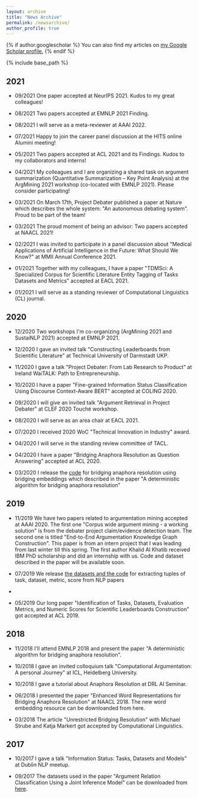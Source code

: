 ```yaml
---
layout: archive
title: "News Archive"
permalink: /newsarchive/
author_profile: true
---
```


{% if author.googlescholar %}
  You can also find my articles on <u><a href="{{author.googlescholar}}">my Google Scholar profile</a>.</u>
{% endif %}

{% include base_path %}

## 2021

- 09/2021 One paper accepted at NeurIPS 2021. Kudos to my great colleagues!

- 08/2021 Two papers accepted at EMNLP 2021 Finding.

- 08/2021 I will serve as a meta-reviewer at AAAI 2022.

- 07/2021 Happy to join the career panel discussion at the HITS online Alumini meeting!

- 05/2021 Two papers accepted at ACL 2021 and its Findings. Kudos to my collaborators and interns!

- 04/2021 My colleagues and I are organizing a shared task on argument summarization (Quantitative Summarization – Key Point Analysis) at the ArgMining 2021 workshop (co-located with EMNLP 2021). Please consider participating!

- 03/2021 On March 17th, Project Debater published a paper at Nature which describes the whole system: "An autonomous debating system". Proud to be part of the team!

- 03/2021 The proud moment of being an advisor: Two papers accepted at NAACL 2021!

- 02/2021 I was invited to participate in a panel discussion about "Medical Applications of Artificial Intelligence in the Future: What Should We Know?" at MMII Annual Conference 2021.

- 01/2021 Together with my colleagues, I have a paper "TDMSci: A Specialized Corpus for Scientific Literature Entity Tagging of Tasks Datasets and Metrics" accepted at EACL 2021.

- 01/2021 I will serve as a standing reviewer of Computational Linguistics (CL) journal. 

## 2020

- 12/2020 Two workshops I'm co-organizing (ArgMining 2021 and SustaiNLP 2021) accepted at EMNLP 2021.

- 12/2020 I gave an invited talk "Constructing Leaderboards from Scientific Literature" at Technical University of Darmstadt UKP.

- 11/2020 I gave a talk "Project Debater: From Lab Research to Product" at Ireland WaiTALK: Path to Entrepreneurship.

- 10/2020 I have a paper "Fine-grained Information Status Classification Using Discourse Context-Aware BERT" accepted at COLING 2020.

- 09/2020 I will give an invited talk "Argument Retrieval in Project Debater" at CLEF 2020 Touché workshop.

- 08/2020 I will serve as an area chair at EACL 2021.

- 07/2020 I received 2020 WoC "Technical Innovation in Industry" award.

- 04/2020 I will serve in the standing review committee of TACL.

- 04/2020 I have a paper "Bridging Anaphora Resolution as Question Answering" accepted at ACL 2020.

- 03/2020 I release the [code](https://github.com/IBM/bridging-resolution/tree/master/BAR_BridgingEmb) for bridging anaphora resolution using bridging embeddings which described in the paper "A deterministic algorithm for bridging anaphora resolution"

## 2019

- 11/2019 We have two papers related to argumentation mining accepted at AAAI 2020. The first one "Corpus wide argument mining - a working solution" is from the debater project claim/evidence detection team. The second one is titled "End-to-End Argumentation Knowledge Graph Construction". This paper is from an intern project that I was leading from last winter till this spring. The first author Khalid Al Khatib received IBM PhD scholarship and did an internship with us. Code and dataset described in the paper will be available soon.

- 07/2019 We release [the datasets and the code](https://github.com/IBM/science-result-extractor) for extracting tuples of task, dataset, metric, score from NLP papers 
- 
- 05/2019  Our long paper "Identification of Tasks, Datasets, Evaluation Metrics, and Numeric Scores for Scientific Leaderboards Construction" got accepted at ACL 2019.

## 2018

- 11/2018   I'll attend EMNLP 2018 and present the paper "A deterministic algorithm for bridging anaphora resolution".

- 10/2018   I gave an invited colloquium talk "Computational Argumentation: A personal Journey" at ICL, Heidelberg University.

- 10/2018   I gave a tutorial about Anaphora Resolution at DRL AI Seminar.

- 06/2018   I presented the paper "Enhanced Word Representations for Bridging Anaphora Resolution" at NAACL 2018. The new word embedding resource can be downloanded from here.

- 03/2018   The article "Unrestricted Bridging Resolution" with Michael Strube and Katja Markert got accepted by Computational Linguistics.

## 2017

- 10/2017   I gave a talk "Information Status: Tasks, Datasets and Models" at Dublin NLP meetup.

- 09/2017   The datasets used in the paper "Argument Relation Classification Using a Joint Inference Model" can be downloaded from [here](https://zenodo.org/record/1219673).

